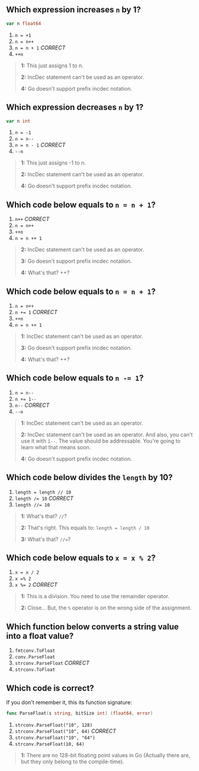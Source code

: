 ## Which expression increases `n` by 1?
```go
var n float64
```
1. `n = +1`
2. `n = n++`
3. `n = n + 1` *CORRECT*
4. `++n`

> **1:** This just assigns 1 to n.
>
> **2:** IncDec statement can't be used as an operator.
>
> **4:** Go doesn't support prefix incdec notation.
>


## Which expression decreases `n` by 1?
```go
var n int
```
1. `n = -1`
2. `n = n--`
3. `n = n - 1` *CORRECT*
4. `--n`

> **1:** This just assigns -1 to n.
>
> **2:** IncDec statement can't be used as an operator.
>
> **4:** Go doesn't support prefix incdec notation.
>


## Which code below equals to `n = n + 1`?
1. `n++` *CORRECT*
2. `n = n++`
3. `++n`
4. `n = n ++ 1`

> **2:** IncDec statement can't be used as an operator.
>
> **3:** Go doesn't support prefix incdec notation.
>
> **4:** What's that? ++?
>


## Which code below equals to `n = n + 1`?
1. `n = n++`
2. `n += 1` *CORRECT*
3. `++n`
4. `n = n ++ 1`

> **1:** IncDec statement can't be used as an operator.
>
> **3:** Go doesn't support prefix incdec notation.
>
> **4:** What's that? ++?
>


## Which code below equals to `n -= 1`?
1. `n = n--`
2. `n += 1--`
3. `n--` *CORRECT*
4. `--n`

> **1:** IncDec statement can't be used as an operator.
>
> **2:** IncDec statement can't be used as an operator. And also, you can't use it with `1--`. The value should be addressable. You're going to learn what that means soon.
>
> **4:** Go doesn't support prefix incdec notation.
>


## Which code below divides the `length` by 10?
1. `length = length // 10`
2. `length /= 10` *CORRECT*
3. `length //= 10`

> **1:** What's that? `//`?
>
> **2:** That's right. This equals to: `length = length / 10`
>
> **3:** What's that? `//=`?
>


## Which code below equals to `x = x % 2`?
1. `x = x / 2`
2. `x =% 2`
3. `x %= 2` *CORRECT*

> **1:** This is a division. You need to use the remainder operator.
>
> **2:** Close... But, the `%` operator is on the wrong side of the assignment.
>


## Which function below converts a string value into a float value?
1. `fmtconv.ToFloat`
2. `conv.ParseFloat`
3. `strconv.ParseFloat` *CORRECT*
4. `strconv.ToFloat`


## Which code is correct?
If you don't remember it, this its function signature:
```go
func ParseFloat(s string, bitSize int) (float64, error)
```
1. `strconv.ParseFloat("10", 128)`
2. `strconv.ParseFloat("10", 64)` *CORRECT*
3. `strconv.ParseFloat("10", "64")`
4. `strconv.ParseFloat(10, 64)`

> **1:** There are no 128-bit floating point values in Go (Actually there are, but they only belong to the compile-time).
>
